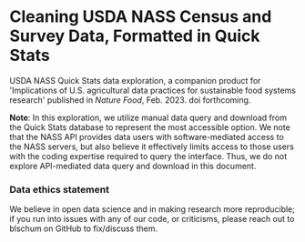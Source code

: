 # Cleaning USDA NASS Census and Survey Data, Formatted in Quick Stats

USDA NASS Quick Stats data exploration, a companion product for 'Implications of U.S. agricultural data practices for sustainable food systems research' published in *Nature Food*, Feb. 2023. doi forthcoming.

**Note**: In this exploration, we utilize manual data query and download from the Quick Stats database to represent the most accessible option. We note that the NASS API provides data users with software-mediated access to the NASS servers, but also believe it effectively limits access to those users with the coding expertise required to query the interface. Thus, we do not explore API-mediated data query and download in this document.

### Data ethics statement
We believe in open data science and in making research more reproducible; if you run into issues with any of our code, or criticisms, please reach out to blschum on GitHub to fix/discuss them.
